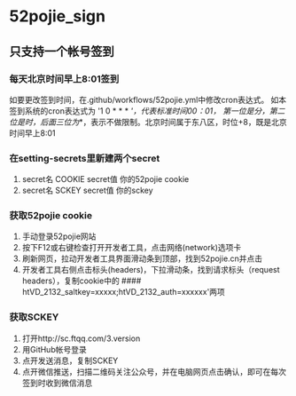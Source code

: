 # 52pojie_sign

## 只支持一个帐号签到
### 每天北京时间早上8:01签到
如要更改签到时间，在.github/workflows/52pojie.yml中修改cron表达式。
如本签到系统的cron表达式为 '1 0 * * * *'，代表标准时间00：01， 第一位是分，第二位是时，后面三位为**，表示不做限制。北京时间属于东八区，时位+8，既是北京时间早上8:01

### 在setting-secrets里新建两个secret
1. secret名 COOKIE
   secret值 你的52pojie cookie
2. secret名 SCKEY
   secret值 你的sckey
        
### 获取52pojie cookie
1. 手动登录52pojie网站
2. 按下F12或右键检查打开开发者工具，点击网络(network)选项卡
3. 刷新网页，拉动开发者工具界面滑动条到顶部，找到52pojie.cn并点击
4. 开发者工具右侧点击标头(headers)，下拉滑动条，找到请求标头（request headers），复制cookie中的 #### htVD_2132_saltkey=xxxxx;htVD_2132_auth=xxxxxx'两项

### 获取SCKEY
1. 打开http://sc.ftqq.com/3.version
2. 用GitHub帐号登录
3. 点开发送消息，复制SCKEY
4. 点开微信推送，扫描二维码关注公众号，并在电脑网页点击确认，即可在每次签到时收到微信消息
    
 
 

 
